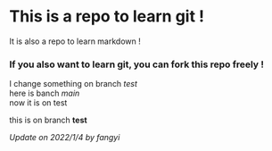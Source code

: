 # This is a repo to learn git !

It is also a repo to learn markdown !  
### If you also want to learn git, you can fork this repo freely !

I change something on branch *test*  
here is banch *main*   
now it is on test 

this is on branch **test**

*Update on 2022/1/4 by fangyi*
